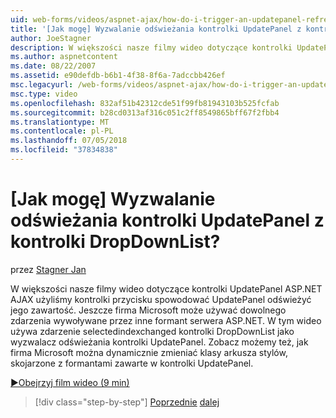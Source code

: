```yaml
---
uid: web-forms/videos/aspnet-ajax/how-do-i-trigger-an-updatepanel-refresh-from-a-dropdownlist-control
title: '[Jak mogę] Wyzwalanie odświeżania kontrolki UpdatePanel z kontrolki DropDownList? | Microsoft Docs'
author: JoeStagner
description: W większości nasze filmy wideo dotyczące kontrolki UpdatePanel ASP.NET AJAX użyliśmy kontrolki przycisku spowodować UpdatePanel odświeżyć jego zawartość. Jeszcze firma Microsoft może używać dowolnego zdarzenia...
ms.author: aspnetcontent
ms.date: 08/22/2007
ms.assetid: e90defdb-b6b1-4f38-8f6a-7adccbb426ef
msc.legacyurl: /web-forms/videos/aspnet-ajax/how-do-i-trigger-an-updatepanel-refresh-from-a-dropdownlist-control
msc.type: video
ms.openlocfilehash: 832af51b42312cde51f99fb81943103b525fcfab
ms.sourcegitcommit: b28cd0313af316c051c2ff8549865bff67f2fbb4
ms.translationtype: MT
ms.contentlocale: pl-PL
ms.lasthandoff: 07/05/2018
ms.locfileid: "37834838"
---
```

<a name="how-do-i-trigger-an-updatepanel-refresh-from-a-dropdownlist-control"></a>[Jak mogę] Wyzwalanie odświeżania kontrolki UpdatePanel z kontrolki DropDownList?
====================
przez [Stagner Jan](https://github.com/JoeStagner)

W większości nasze filmy wideo dotyczące kontrolki UpdatePanel ASP.NET AJAX użyliśmy kontrolki przycisku spowodować UpdatePanel odświeżyć jego zawartość. Jeszcze firma Microsoft może używać dowolnego zdarzenia wywoływane przez inne formant serwera ASP.NET. W tym wideo używa zdarzenie selectedindexchanged kontrolki DropDownList jako wyzwalacz odświeżania kontrolki UpdatePanel. Zobacz możemy też, jak firma Microsoft można dynamicznie zmieniać klasy arkusza stylów, skojarzone z formantami zawarte w kontrolki UpdatePanel.

[&#9654;Obejrzyj film wideo (9 min)](https://channel9.msdn.com/Blogs/ASP-NET-Site-Videos/how-do-i-trigger-an-updatepanel-refresh-from-a-dropdownlist-control)

> [!div class="step-by-step"]
> [Poprzednie](how-do-i-implement-the-persistent-communications-pattern-using-web-services.md)
> [dalej](how-do-i-create-an-aspnet-ajax-extender-from-scratch.md)
